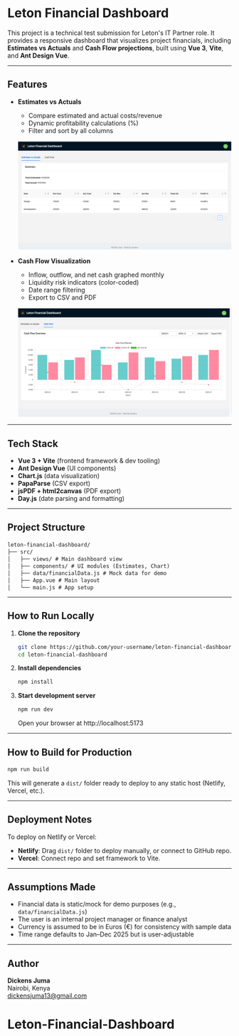 # Leton Financial Dashboard

This project is a technical test submission for Leton's IT Partner role. It provides a responsive dashboard that visualizes project financials, including **Estimates vs Actuals** and **Cash Flow projections**, built using **Vue 3**, **Vite**, and **Ant Design Vue**.

---

## Features

- **Estimates vs Actuals**
  - Compare estimated and actual costs/revenue
  - Dynamic profitability calculations (%)
  - Filter and sort by all columns

  ![Estimates vs Actuals](src/assets/estimate_actual.png)

- **Cash Flow Visualization**
  - Inflow, outflow, and net cash graphed monthly
  - Liquidity risk indicators (color-coded)
  - Date range filtering
  - Export to CSV and PDF

  ![Cash Flow Visualization](src/assets/cashflow.png)

---

## Tech Stack

- **Vue 3 + Vite** (frontend framework & dev tooling)
- **Ant Design Vue** (UI components)
- **Chart.js** (data visualization)
- **PapaParse** (CSV export)
- **jsPDF + html2canvas** (PDF export)
- **Day.js** (date parsing and formatting)

---

## Project Structure
```
leton-financial-dashboard/
├── src/
│   ├── views/ # Main dashboard view
│   ├── components/ # UI modules (Estimates, Chart)
│   ├── data/financialData.js # Mock data for demo
│   ├── App.vue # Main layout
│   └── main.js # App setup
```

---

## How to Run Locally

1. **Clone the repository**
   ```bash
   git clone https://github.com/your-username/leton-financial-dashboard.git
   cd leton-financial-dashboard
   ```

2. **Install dependencies**
   ```bash
   npm install
   ```

3. **Start development server**
   ```bash
   npm run dev
   ```
   Open your browser at http://localhost:5173

---

## How to Build for Production

```bash
npm run build
```
This will generate a `dist/` folder ready to deploy to any static host (Netlify, Vercel, etc.).

---

## Deployment Notes

To deploy on Netlify or Vercel:

- **Netlify**: Drag `dist/` folder to deploy manually, or connect to GitHub repo.
- **Vercel**: Connect repo and set framework to Vite.

---

## Assumptions Made

- Financial data is static/mock for demo purposes (e.g., `data/financialData.js`)
- The user is an internal project manager or finance analyst
- Currency is assumed to be in Euros (€) for consistency with sample data
- Time range defaults to Jan–Dec 2025 but is user-adjustable

---

## Author

**Dickens Juma**  
Nairobi, Kenya  
dickensjuma13@gmail.com
# Leton-Financial-Dashboard
